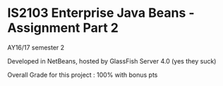 # IS2103 Enterprise Java Beans - Assignment Part 2

AY16/17 semester 2

Developed in NetBeans, hosted by GlassFish Server 4.0 (yes they suck)

Overall Grade for this project : 100% with bonus pts
